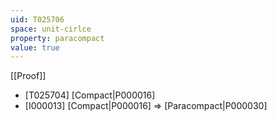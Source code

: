```yaml
---
uid: T025706
space: unit-cirlce
property: paracompact
value: true
---
```

[[Proof]]

* [T025704] [Compact|P000016]
* [I000013] [Compact|P000016] => [Paracompact|P000030]

